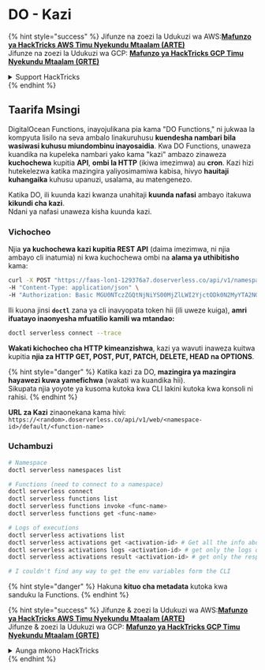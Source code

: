 # DO - Kazi

{% hint style="success" %}
Jifunze na zoezi la Udukuzi wa AWS:<img src="/.gitbook/assets/image.png" alt="" data-size="line">[**Mafunzo ya HackTricks AWS Timu Nyekundu Mtaalam (ARTE)**](https://training.hacktricks.xyz/courses/arte)<img src="/.gitbook/assets/image.png" alt="" data-size="line">\
Jifunze na zoezi la Udukuzi wa GCP: <img src="/.gitbook/assets/image (2).png" alt="" data-size="line">[**Mafunzo ya HackTricks GCP Timu Nyekundu Mtaalam (GRTE)**<img src="/.gitbook/assets/image (2).png" alt="" data-size="line">](https://training.hacktricks.xyz/courses/grte)

<details>

<summary>Support HackTricks</summary>

* Angalia [**mpango wa michango**](https://github.com/sponsors/carlospolop)!
* **Jiunge na** 💬 [**Kikundi cha Discord**](https://discord.gg/hRep4RUj7f) au kikundi cha [**telegram**](https://t.me/peass) au **tufuate** kwenye **Twitter** 🐦 [**@hacktricks\_live**](https://twitter.com/hacktricks\_live)**.**
* **Shiriki mbinu za udukuzi kwa kuwasilisha PRs kwa** [**HackTricks**](https://github.com/carlospolop/hacktricks) na [**HackTricks Cloud**](https://github.com/carlospolop/hacktricks-cloud) github repos.

</details>
{% endhint %}

## Taarifa Msingi

DigitalOcean Functions, inayojulikana pia kama "DO Functions," ni jukwaa la kompyuta lisilo na seva ambalo linakuruhusu **kuendesha nambari bila wasiwasi kuhusu miundombinu inayosaidia**. Kwa DO Functions, unaweza kuandika na kupeleka nambari yako kama "kazi" ambazo zinaweza **kuchochewa** kupitia **API**, **ombi la HTTP** (ikiwa imezimwa) au **cron**. Kazi hizi hutekelezwa katika mazingira yaliyosimamiwa kabisa, hivyo **hauitaji kuhangaika** kuhusu upanuzi, usalama, au matengenezo.

Katika DO, ili kuunda kazi kwanza unahitaji **kuunda nafasi** ambayo itakuwa **kikundi cha kazi**.\
Ndani ya nafasi unaweza kisha kuunda kazi.

### Vichocheo

Njia **ya kuchochewa kazi kupitia REST API** (daima imezimwa, ni njia ambayo cli inatumia) ni kwa kuchochewa ombi na **alama ya uthibitisho** kama:
```bash
curl -X POST "https://faas-lon1-129376a7.doserverless.co/api/v1/namespaces/fn-c100c012-65bf-4040-1230-2183764b7c23/actions/functionname?blocking=true&result=true" \
-H "Content-Type: application/json" \
-H "Authorization: Basic MGU0NTczZGQtNjNiYS00MjZlLWI2YjctODk0N2MyYTA2NGQ4OkhwVEllQ2t4djNZN2x6YjJiRmFGc1FERXBySVlWa1lEbUxtRE1aRTludXA1UUNlU2VpV0ZGNjNqWnVhYVdrTFg="
```
Ili kuona jinsi **`doctl`** zana ya cli inavyopata token hii (ili uweze kuiga), **amri ifuatayo inaonyesha mfuatilio kamili wa mtandao:**
```bash
doctl serverless connect --trace
```
**Wakati kichocheo cha HTTP kimeanzishwa**, kazi ya wavuti inaweza kuitwa kupitia **njia za HTTP GET, POST, PUT, PATCH, DELETE, HEAD na OPTIONS**.

{% hint style="danger" %}
Katika kazi za DO, **mazingira ya mazingira hayawezi kuwa yamefichwa** (wakati wa kuandika hii).\
Sikupata njia yoyote ya kusoma kutoka kwa CLI lakini kutoka kwa konsoli ni rahisi.
{% endhint %}

**URL za Kazi** zinaonekana kama hivi: `https://<random>.doserverless.co/api/v1/web/<namespace-id>/default/<function-name>`

### Uchambuzi
```bash
# Namespace
doctl serverless namespaces list

# Functions (need to connect to a namespace)
doctl serverless connect
doctl serverless functions list
doctl serverless functions invoke <func-name>
doctl serverless functions get <func-name>

# Logs of executions
doctl serverless activations list
doctl serverless activations get <activation-id> # Get all the info about execution
doctl serverless activations logs <activation-id> # get only the logs of execution
doctl serverless activations result <activation-id> # get only the response result of execution

# I couldn't find any way to get the env variables form the CLI
```
{% hint style="danger" %}
Hakuna **kituo cha metadata** kutoka kwa sanduku la Functions.&#x20;
{% endhint %}

{% hint style="success" %}
Jifunze & zoezi la Udukuzi wa AWS:<img src="/.gitbook/assets/image.png" alt="" data-size="line">[**Mafunzo ya HackTricks AWS Timu Nyekundu Mtaalam (ARTE)**](https://training.hacktricks.xyz/courses/arte)<img src="/.gitbook/assets/image.png" alt="" data-size="line">\
Jifunze & zoezi la Udukuzi wa GCP: <img src="/.gitbook/assets/image (2).png" alt="" data-size="line">[**Mafunzo ya HackTricks GCP Timu Nyekundu Mtaalam (GRTE)**<img src="/.gitbook/assets/image (2).png" alt="" data-size="line">](https://training.hacktricks.xyz/courses/grte)

<details>

<summary>Aunga mkono HackTricks</summary>

* Angalia [**mpango wa usajili**](https://github.com/sponsors/carlospolop)!
* **Jiunge na** 💬 [**Kikundi cha Discord**](https://discord.gg/hRep4RUj7f) au kikundi cha [**telegram**](https://t.me/peass) au **tufuate** kwenye **Twitter** 🐦 [**@hacktricks\_live**](https://twitter.com/hacktricks\_live)**.**
* **Shiriki mbinu za udukuzi kwa kuwasilisha PRs kwa** [**HackTricks**](https://github.com/carlospolop/hacktricks) na [**HackTricks Cloud**](https://github.com/carlospolop/hacktricks-cloud) github repos.

</details>
{% endhint %}
